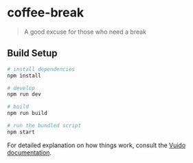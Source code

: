 # coffee-break

> A good excuse for those who need a break

## Build Setup

``` bash
# install dependencies
npm install

# develop
npm run dev

# build
npm run build

# run the bundled script
npm start
```

For detailed explanation on how things work, consult the [Vuido documentation](https://vuido.mimec.org/).
